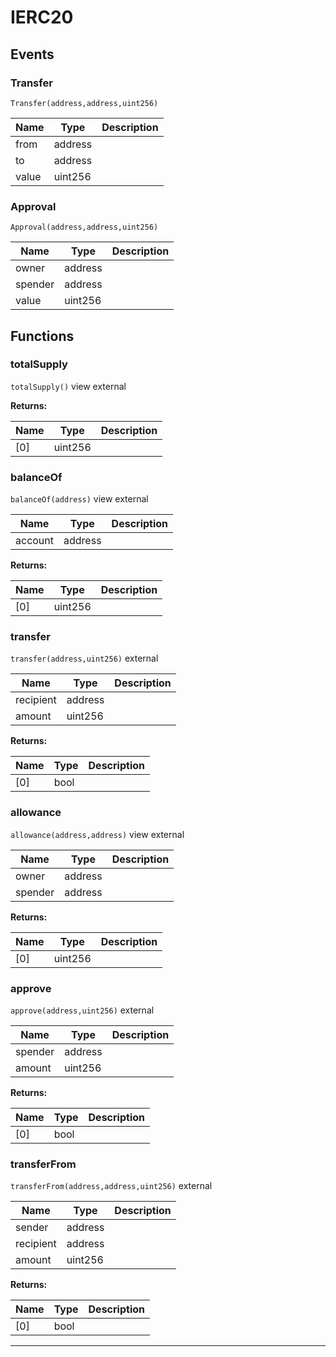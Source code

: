 

# IERC20


## Events
### Transfer


`Transfer(address,address,uint256)`  





| Name | Type | Description |
| ---- | ---- | ----------- |
| from | address |  |
| to | address |  |
| value | uint256 |  |


### Approval


`Approval(address,address,uint256)`  





| Name | Type | Description |
| ---- | ---- | ----------- |
| owner | address |  |
| spender | address |  |
| value | uint256 |  |




## Functions
### totalSupply


`totalSupply()` view external






**Returns:**

| Name | Type | Description |
| ---- | ---- | ----------- |
| [0] | uint256 |  |

### balanceOf


`balanceOf(address)` view external





| Name | Type | Description |
| ---- | ---- | ----------- |
| account | address |  |

**Returns:**

| Name | Type | Description |
| ---- | ---- | ----------- |
| [0] | uint256 |  |

### transfer


`transfer(address,uint256)`  external





| Name | Type | Description |
| ---- | ---- | ----------- |
| recipient | address |  |
| amount | uint256 |  |

**Returns:**

| Name | Type | Description |
| ---- | ---- | ----------- |
| [0] | bool |  |

### allowance


`allowance(address,address)` view external





| Name | Type | Description |
| ---- | ---- | ----------- |
| owner | address |  |
| spender | address |  |

**Returns:**

| Name | Type | Description |
| ---- | ---- | ----------- |
| [0] | uint256 |  |

### approve


`approve(address,uint256)`  external





| Name | Type | Description |
| ---- | ---- | ----------- |
| spender | address |  |
| amount | uint256 |  |

**Returns:**

| Name | Type | Description |
| ---- | ---- | ----------- |
| [0] | bool |  |

### transferFrom


`transferFrom(address,address,uint256)`  external





| Name | Type | Description |
| ---- | ---- | ----------- |
| sender | address |  |
| recipient | address |  |
| amount | uint256 |  |

**Returns:**

| Name | Type | Description |
| ---- | ---- | ----------- |
| [0] | bool |  |



---


